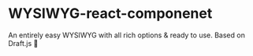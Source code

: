 # WYSIWYG-react-componenet
An entirely easy WYSIWYG with all rich options &amp; ready to use. Based on Draft.js :gem:
